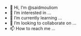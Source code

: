 - 👋 Hi, I’m @saidmouliom
- 👀 I’m interested in ...
- 🌱 I’m currently learning ...
- 💞️ I’m looking to collaborate on ...
- 📫 How to reach me ...

<!---
saidmouliom/saidmouliom is a ✨ special ✨ repository because its `README.md` (this file) appears on your GitHub profile.
You can click the Preview link to take a look at your changes.
--->
